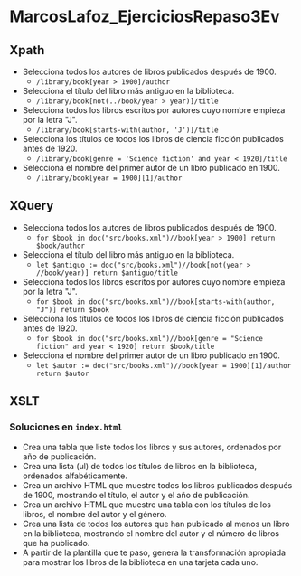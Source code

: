 # MarcosLafoz_EjerciciosRepaso3Ev

## Xpath

- Selecciona todos los autores de libros publicados después de 1900.
  - `/library/book[year > 1900]/author`
- Selecciona el título del libro más antiguo en la biblioteca.
  - `/library/book[not(../book/year > year)]/title`
- Selecciona todos los libros escritos por autores cuyo nombre empieza por la letra "J".
  - `/library/book[starts-with(author, 'J')]/title`
- Selecciona los títulos de todos los libros de ciencia ficción publicados antes de 1920.
  - `/library/book[genre = 'Science fiction' and year < 1920]/title`
- Selecciona el nombre del primer autor de un libro publicado en 1900.
  - `/library/book[year = 1900][1]/author`

## XQuery

- Selecciona todos los autores de libros publicados después de 1900.
  - `for $book in doc("src/books.xml")//book[year > 1900] return $book/author`
- Selecciona el título del libro más antiguo en la biblioteca.
  - `let $antiguo := doc("src/books.xml")//book[not(year > //book/year)] return $antiguo/title`
- Selecciona todos los libros escritos por autores cuyo nombre empieza por la letra "J".
  - `for $book in doc("src/books.xml")//book[starts-with(author, "J")] return $book`
- Selecciona los títulos de todos los libros de ciencia ficción publicados antes de 1920.
  - `for $book in doc("src/books.xml")//book[genre = "Science fiction" and year < 1920] return $book/title`
- Selecciona el nombre del primer autor de un libro publicado en 1900.
  - `let $autor := doc("src/books.xml")//book[year = 1900][1]/author return $autor`

## XSLT

### Soluciones en `index.html`

- Crea una tabla que liste todos los libros y sus autores, ordenados por año de publicación.
- Crea una lista (ul) de todos los títulos de libros en la biblioteca, ordenados alfabéticamente.
- Crea un archivo HTML que muestre todos los libros publicados después de 1900, mostrando el título, el autor y el año de publicación.
- Crea un archivo HTML que muestre una tabla con los títulos de los libros, el nombre del autor y el género.
- Crea una lista de todos los autores que han publicado al menos un libro en la biblioteca, mostrando el nombre del autor y el número de libros que ha publicado.
- A partir de la plantilla que te paso, genera la transformación apropiada para mostrar los libros de la biblioteca en una tarjeta cada uno.
